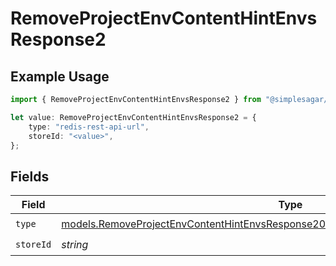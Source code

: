 # RemoveProjectEnvContentHintEnvsResponse2

## Example Usage

```typescript
import { RemoveProjectEnvContentHintEnvsResponse2 } from "@simplesagar/vercel/models/removeprojectenvop.js";

let value: RemoveProjectEnvContentHintEnvsResponse2 = {
    type: "redis-rest-api-url",
    storeId: "<value>",
};
```

## Fields

| Field                                                                                                                                                                          | Type                                                                                                                                                                           | Required                                                                                                                                                                       | Description                                                                                                                                                                    |
| ------------------------------------------------------------------------------------------------------------------------------------------------------------------------------ | ------------------------------------------------------------------------------------------------------------------------------------------------------------------------------ | ------------------------------------------------------------------------------------------------------------------------------------------------------------------------------ | ------------------------------------------------------------------------------------------------------------------------------------------------------------------------------ |
| `type`                                                                                                                                                                         | [models.RemoveProjectEnvContentHintEnvsResponse200ApplicationJSONResponseBody32Type](../models/removeprojectenvcontenthintenvsresponse200applicationjsonresponsebody32type.md) | :heavy_check_mark:                                                                                                                                                             | N/A                                                                                                                                                                            |
| `storeId`                                                                                                                                                                      | *string*                                                                                                                                                                       | :heavy_check_mark:                                                                                                                                                             | N/A                                                                                                                                                                            |